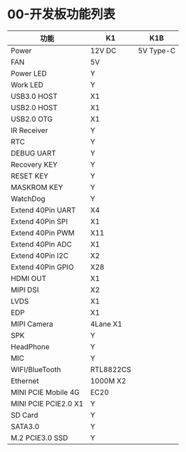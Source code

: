 # 00-开发板功能列表



| 功能                 | K1        | K1B       |
| -------------------- | --------- | --------- |
| Power                | 12V DC    | 5V Type-C |
| FAN                  | 5V        |           |
| Power LED            | Y         |           |
| Work LED             | Y         |           |
| USB3.0 HOST          | X1        |           |
| USB2.0 HOST          | X1        |           |
| USB2.0 OTG           | X1        |           |
| IR Receiver          | Y         |           |
| RTC                  | Y         |           |
| DEBUG UART           | Y         |           |
| Recovery KEY         | Y         |           |
| RESET KEY            | Y         |           |
| MASKROM KEY          | Y         |           |
| WatchDog             | Y         |           |
| Extend 40Pin UART    | X4        |           |
| Extend 40Pin SPI     | X1        |           |
| Extend 40Pin PWM     | X11       |           |
| Extend 40Pin ADC     | X1        |           |
| Extend 40Pin I2C     | X2        |           |
| Extend 40Pin GPIO    | X28       |           |
| HDMI OUT             | X1        |           |
| MIPI DSI             | X2        |           |
| LVDS                 | X1        |           |
| EDP                  | X1        |           |
| MIPI Camera          | 4Lane X1  |           |
| SPK                  | Y         |           |
| HeadPhone            | Y         |           |
| MIC                  | Y         |           |
| WIFI/BlueTooth       | RTL8822CS |           |
| Ethernet             | 1000M X2  |           |
| MINI PCIE Mobile 4G  | EC20      |           |
| MINI PCIE PCIE2.0 X1 | Y         |           |
| SD Card              | Y         |           |
| SATA3.0              | Y         |           |
| M.2 PCIE3.0 SSD      | Y         |           |

